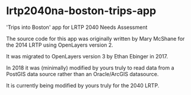 # lrtp2040na-boston-trips-app
'Trips into Boston' app for LRTP 2040 Needs Assessment

The source code for this app was originally written by Mary McShane for the 2014 LRTP using OpenLayers version 2.

It was migrated to OpenLayers version 3 by Ethan Ebinger in 2017.

In 2018 it was (minimally) modified by yours truly to read data from a PostGIS data source rather than an Oracle/ArcGIS datasource.

It is currently being modified by yours truly for the 2040 LRTP. 
